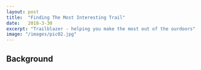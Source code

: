 ```yaml
---
layout: post
title:  "Finding The Most Interesting Trail"
date:   2018-3-30
excerpt: "Trailblazer - helping you make the most out of the ourdoors"
image: "/images/pic02.jpg"
---
```


## Background
